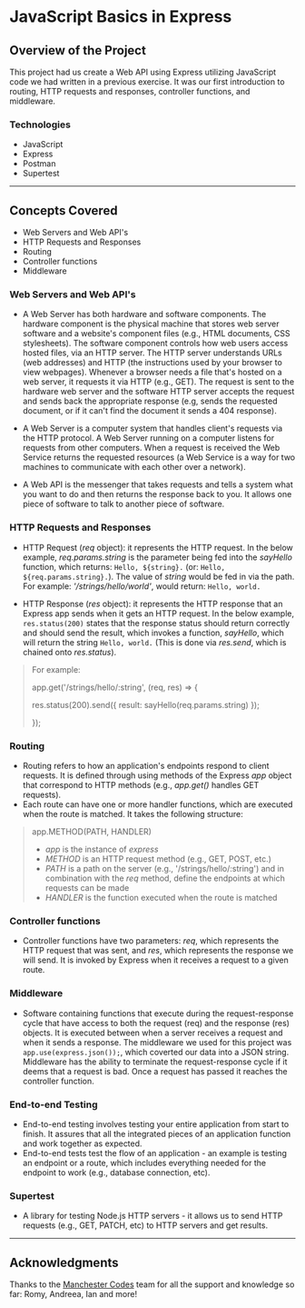 # JavaScript Basics in Express

## Overview of the Project

This project had us create a Web API using Express utilizing JavaScript code we had written in a previous exercise. It was our first introduction to routing, HTTP requests and responses, controller functions, and middleware.

### Technologies

- JavaScript
- Express
- Postman
- Supertest

---

## Concepts Covered

- Web Servers and Web API's
- HTTP Requests and Responses
- Routing
- Controller functions
- Middleware

### Web Servers and Web API's

- A Web Server has both hardware and software components. The hardware component is the physical machine that stores web server software and a website's component files (e.g., HTML documents, CSS stylesheets). The software component controls how web users access hosted files, via an HTTP server. The HTTP server understands URLs (web addresses) and HTTP (the instructions used by your browser to view webpages). Whenever a browser needs a file that's hosted on a web server, it requests it via HTTP (e.g., GET). The request is sent to the hardware web server and the software HTTP server accepts the request and sends back the appropriate response (e.g, sends the requested document, or if it can't find the document it sends a 404 response).

- A Web Server is a computer system that handles client's requests via the HTTP protocol. A Web Server running on a computer listens for requests from other computers. When a request is received the Web Service returns the requested resources (a Web Service is a way for two machines to communicate with each other over a network).

- A Web API is the messenger that takes requests and tells a system what you want to do and then returns the response back to you. It allows one piece of software to talk to another piece of software.

### HTTP Requests and Responses

- HTTP Request (_req_ object): it represents the HTTP request. In the below example, _req.params.string_ is the parameter being fed into the _sayHello_ function, which returns: `Hello, ${string}.` (or: `Hello, ${req.params.string}.`). The value of _string_ would be fed in via the path. For example: _'/strings/hello/world'_, would return: `Hello, world.`

- HTTP Response (_res_ object): it represents the HTTP response that an Express app sends when it gets an HTTP request. In the below example, `res.status(200)` states that the response status should return correctly and should send the result, which invokes a function, _sayHello_, which will return the string `Hello, world.` (This is done via _res.send_, which is chained onto _res.status_).

> For example:
>
> app.get('/strings/hello/:string', (req, res) => {
>
> res.status(200).send({ result: sayHello(req.params.string) });
>
> });

### Routing

- Routing refers to how an application's endpoints respond to client requests. It is defined through using methods of the Express _app_ object that correspond to HTTP methods (e.g., _app.get()_ handles GET requests).
- Each route can have one or more handler functions, which are executed when the route is matched. It takes the following structure:

> app.METHOD(PATH, HANDLER)
>
> - _app_ is the instance of _express_
> - _METHOD_ is an HTTP request method (e.g., GET, POST, etc.)
> - _PATH_ is a path on the server (e.g., '/strings/hello/:string') and in combination with the _req_ method, define the endpoints at which requests can be made
> - _HANDLER_ is the function executed when the route is matched

### Controller functions

- Controller functions have two parameters: _req_, which represents the HTTP request that was sent, and _res_, which represents the response we will send. It is invoked by Express when it receives a request to a given route.

### Middleware

- Software containing functions that execute during the request-response cycle that have access to both the request (req) and the response (res) objects. It is executed between when a server receives a request and when it sends a response. The middleware we used for this project was `app.use(express.json());`, which coverted our data into a JSON string. Middleware has the ability to terminate the request-response cycle if it deems that a request is bad. Once a request has passed it reaches the controller function.

### End-to-end Testing

- End-to-end testing involves testing your entire application from start to finish. It assures that all the integrated pieces of an application function and work together as expected.
- End-to-end tests test the flow of an application - an example is testing an endpoint or a route, which includes everything needed for the endpoint to work (e.g., database connection, etc).

### Supertest

- A library for testing Node.js HTTP servers - it allows us to send HTTP requests (e.g., GET, PATCH, etc) to HTTP servers and get results.

---

## Acknowledgments

Thanks to the [Manchester Codes](https://manchestercodes.com/software-engineer-fasttrack) team for all the support and knowledge so far: Romy, Andreea, Ian and more!
